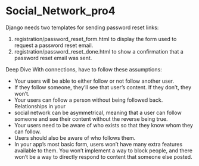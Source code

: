 # Social_Network_pro4
Django needs two templates for sending password reset links:
1. registration/password_reset_form.html to display the form used to request a password
reset email.
2. registration/password_reset_done.html to show a confirmation that a password reset
email was sent.

Deep Dive
With connections, have to follow these assumptions:
* Your users will be able to either follow or not follow another user.
* If they follow someone, they’ll see that user’s content. If they don’t, they won’t.
* Your users can follow a person without being followed back. Relationships in your
* social network can be asymmetrical, meaning that a user can follow someone and see their content without the reverse being true.
* Your users need to be aware of who exists so that they know whom they can
follow.
* Users should also be aware of who follows them.
* In your app’s most basic form, users won’t have many extra features available to them. You won’t implement a way to block people, and there won’t be a way to
directly respond to content that someone else posted.
